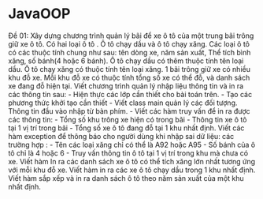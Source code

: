 # JavaOOP
Đề 01:
    Xây dựng chương trình quản lý bãi để xe ô tô của một trung bãi trông giữ xe ô tô. Có hai loại
    ô tô . Ô tô chạy dầu và ô tô chạy xăng. Các loại ô tô có các thuộc tính chung như sau: tên
    dòng xe, năm sản xuất, Thể tích bình xăng, số bánh(4 hoặc 6 bánh). Ô tô chạy dầu có thêm
    thuộc tính tên loại dầu. Ô tô chạy xăng có thuộc tính tên loại xăng.
    1 bãi trông giữ xe có nhiều khu đỗ xe. Mỗi khu đỗ xe có thuộc tính tổng số xe có thể đỗ, và
    danh sách xe đang đỗ hiện tại.
    Viết chương trình quản lý nhập liệu thông tin và in ra các thông tin sau:
        - Hiện thực các lớp cần thiết cho bài toán trên.
        - Tạo các phương thức khởi tạo cần thiết
        - Viết class main quản lý các đối tượng. Thông tin đầu vào nhập từ bàn phím.
        - Viết các hàm truy vấn để in ra được các thông tin:
        - Tổng số khu trông xe hiện có trong bãi
        - Thông tin xe ô tô tại 1 vị trí trong bãi
        - Tổng số xe ô tô đang đỗ tại 1 khu nhất định.
    Viết các hàm exception để thông báo cho người dùng khi nhập sai dữ liệu: các trường hợp :
        - Tên các loại xăng chỉ có thể là A92 hoặc A95
        - Số bánh của ô tô chỉ là 4 hoặc 6
        - Truy vấn thông tin ô tô tại 1 vị trí trong khu mà chưa có xe.
    Viết hàm In ra các danh sách xe ô tô có thể tích xăng lớn nhất tương ứng với mỗi khu đỗ xe.
    Viết hàm in ra các xe ô tô chạy dầu trong 1 khu nhất định.
    Viết hàm sắp xếp và in ra danh sách ô tô theo năm sản xuất của một khu nhất định.
